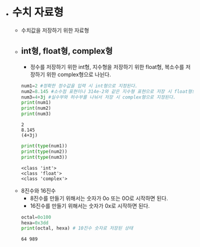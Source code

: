 * # 수치 자료형
  * 수치값을 저장하기 위한 자료형
  * ## **int형**, **float형**, **complex형**
    * 정수를 저장하기 위한 int형, 지수형을 저장하기 위한 float형, 복소수를 저장하기 위한 complex형으로 나뉜다.
    ```python
    num1=2 #정확한 정수값을 입력 시 int형으로 지정된다.
    num2=8.145 #소수점 표현이나 314e-2와 같은 지수형 표현으로 저장 시 float형으로 지정된다.
    num3=4+3j #실수부와 허수부를 나눠서 저장 시 complex형으로 지정된다.
    print(num1)
    print(num2)
    print(num3)
    ```
    ```
    2
    8.145
    (4+3j)
    ```
    ```python
    print(type(num1))
    print(type(num2))
    print(type(num3))
    ```
    ```
    <class 'int'>
    <class 'float'>
    <class 'complex'>
    ```
  * 8진수와 16진수
    * 8진수를 만들기 위해서는 숫자가 0o 또는 0O로 시작하면 된다.
    * 16진수를 만들기 위해서는 숫자가 0x로 시작하면 된다.
    ```python
    octal=0o100
    hexa=0x3dd
    print(octal, hexa) # 10진수 숫자로 저장된 상태
    ```
    ```
    64 989
    ```